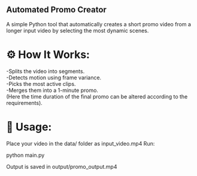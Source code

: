 ## Automated Promo Creator
A simple Python tool that automatically creates a short promo video from a longer input video by selecting the most dynamic scenes.

# ⚙️ How It Works:<br>
-Splits the video into segments.<br>
-Detects motion using frame variance.<br>
-Picks the most active clips.<br>
-Merges them into a 1-minute promo.<br>
(Here the time duration of the final promo can be altered according to the requirements).<br> 

# 🧩 Usage:<br>
Place your video in the data/ folder as input_video.mp4
Run:

python main.py


Output is saved in output/promo_output.mp4
